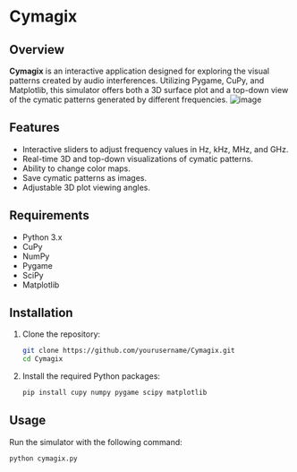 # Cymagix
## Overview
**Cymagix** is an interactive application designed for exploring the visual patterns created by audio interferences. Utilizing Pygame, CuPy, and Matplotlib, this simulator offers both a 3D surface plot and a top-down view of the cymatic patterns generated by different frequencies.
![image](https://github.com/f-asa/Cymagix/assets/34549757/7524858a-c7d4-4bab-9fef-12e5fd1edf7d)

## Features
- Interactive sliders to adjust frequency values in Hz, kHz, MHz, and GHz.
- Real-time 3D and top-down visualizations of cymatic patterns.
- Ability to change color maps.
- Save cymatic patterns as images.
- Adjustable 3D plot viewing angles.

## Requirements
- Python 3.x
- CuPy
- NumPy
- Pygame
- SciPy
- Matplotlib

## Installation
1. Clone the repository:
    ```bash
    git clone https://github.com/yourusername/Cymagix.git
    cd Cymagix
    ```
2. Install the required Python packages:
    ```bash
    pip install cupy numpy pygame scipy matplotlib
    ```

## Usage
Run the simulator with the following command:
```bash
python cymagix.py


